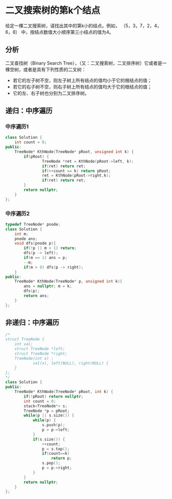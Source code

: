 # 二叉搜索树的第k个结点

给定一棵二叉搜索树，请找出其中的第k小的结点。例如， （5，3，7，2，4，6，8） 中，按结点数值大小顺序第三小结点的值为4。

## 分析

二叉查找树（Binary Search Tree），（又：二叉搜索树，二叉排序树）它或者是一棵空树，或者是具有下列性质的二叉树：

- 若它的左子树不空，则左子树上所有结点的值均小于它的根结点的值；
- 若它的右子树不空，则右子树上所有结点的值均大于它的根结点的值；
- 它的左、右子树也分别为二叉排序树。

## 递归：中序遍历

### 中序遍历1

```cpp
class Solution {
    int count = 0;
public:
    TreeNode* KthNode(TreeNode* pRoot, unsigned int k) {
        if(pRoot) { 
                TreeNode *ret = KthNode(pRoot->left, k);
                if(ret) return ret;
                if(++count == k) return pRoot;
                ret = KthNode(pRoot->right,k);
                if(ret) return ret;
        }
        return nullptr;
    }
};
```

### 中序遍历2

```cpp
typedef TreeNode* pnode;
class Solution {
    int m;
    pnode ans;
    void dfs(pnode p){
        if(!p || m < 1) return;
        dfs(p -> left);
        if(m == 1) ans = p;
        --m;
        if(m > 0) dfs(p -> right);
    }
public:
    TreeNode* KthNode(TreeNode* p, unsigned int k){
        ans = nullptr; m = k;
        dfs(p);
        return ans; 
    }
};
```

## 非递归：中序遍历

```cpp
/*
struct TreeNode {
    int val;
    struct TreeNode *left;
    struct TreeNode *right;
    TreeNode(int x) :
            val(x), left(NULL), right(NULL) {
    }
};
*/
class Solution {
public:
    TreeNode* KthNode(TreeNode* pRoot, int k) {
        if(!pRoot) return nullptr;
        int count = 0;
        stack<TreeNode*> s;
        TreeNode *p = pRoot;
        while(p || s.size()) {
            while(p) {
                s.push(p);
                p = p->left;
            }
            if(s.size()) {
                ++count;
                p = s.top();
                if(count==k)
                    return p;
                s.pop();
                p = p->right;
            }
        }
        return nullptr;
    }
};
```
